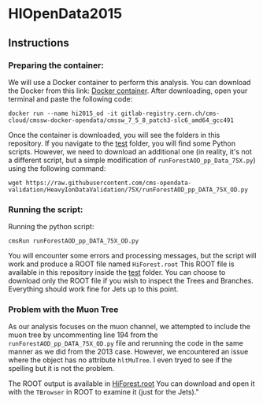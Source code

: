 # HIOpenData2015

## Instructions

### Preparing the container:

We will use a Docker container to perform this analysis. You can download the Docker from this link: [Docker container](https://www.docker.com/products/docker-desktop/). After downloading, open your terminal and paste the following code:

  ```
  docker run --name hi2015_od -it gitlab-registry.cern.ch/cms-cloud/cmssw-docker-opendata/cmssw_7_5_8_patch3-slc6_amd64_gcc491
  ```
Once the container is downloaded, you will see the folders in this repository. If you navigate to the [test](HeavyIonsAnalysis/JetAnalysis/test) folder, you will find some Python scripts. However, we need to download an additional one (in reality, it's not a different script, but a simple modification of `runForestAOD_pp_Data_75X.py`) using the following command:

```
wget https://raw.githubusercontent.com/cms-opendata-validation/HeavyIonDataValidation/75X/runForestAOD_pp_DATA_75X_OD.py

```

### Running the script:

Running the python script:

```
cmsRun runForestAOD_pp_DATA_75X_OD.py
```

You will encounter some errors and processing messages, but the script will work and produce a ROOT file named `HiForest.root` This ROOT file is available in this repository inside the [test](HeavyIonsAnalysis/JetAnalysis/test) folder. You can choose to download only the ROOT file if you wish to inspect the Trees and Branches. Everything should work fine for Jets up to this point.
  

### Problem with the Muon Tree

As our analysis focuses on the muon channel, we attempted to include the muon tree by uncommenting line 194 from the `runForestAOD_pp_DATA_75X_OD.py` file and rerunning the code in the same manner as we did from the 2013 case. However, we encountered an issue where the object has no attribute `hltMuTree`. I even tryed to see if the spelling but it is not the problem. 

The ROOT output is available in [HiForest.root](HeavyIonsAnalysis) You can download and open it with the `TBrowser` in ROOT to examine it (just for the Jets)."


